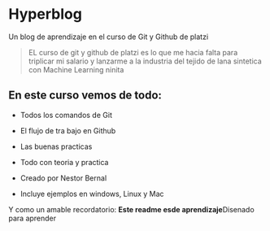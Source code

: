 # Hyperblog

Un blog de aprendizaje en el curso de Git y Github de platzi

> EL curso de git y github de platzi es lo que me hacia falta para triplicar mi salario y lanzarme a la industria del tejido de lana sintetica con Machine Learning
> ninita

## En este curso vemos de todo:

- Todos los comandos de Git
- El flujo de tra bajo en Github
- Las buenas practicas
- Todo con teoria y practica
- Creado por Nestor Bernal

- Incluye ejemplos en windows, Linux y Mac

Y como un amable recordatorio: **Este readme esde aprendizaje**Disenado para aprender
